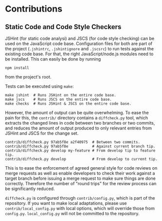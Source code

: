 Contributions
=============

Static Code and Code Style Checkers
-----------------------------------

JSHint (for static code analysi) and JSCS (for code style checking)
can be used on the JavaScript code base. Configuration files for both
are part of the project (`.jshintrc`, `.jshintignore` and `.jscsrc`)
to run tests against the existing code base. For that, the right
JavaScript/node.js modules need to be installed. This can easily be
done by running

    npm install

from the project's root.

Tests can be executed using `make`:

    make jshint  # Runs JSHint on the entire code base.
    make jscs    # Runs JSCS on the entire code base.
    make checks  # Runs JSHint & JSCS on the entire code base.

However, the amount of output can be quite overwhelming. To ease the
pain for this, the `contrib/` directory contains a `diffcheck.py`
tool, which extracts the changed lines in code between two branches or
two commits, and reduces the amount of output produced to only
relevant entries from JSHint and JSCS for the change set.

    contrib/diffcheck.py 97ab5f8e a2f40975  # Between two commits.
    contrib/diffcheck.py 97ab5f8e           # Against current branch tip.
    contrib/diffcheck.py develop my-feature # From develop tip to feature tip.
    contrib/diffcheck.py develop            # From develop to current tip.

This is to ease the enforcement of agreed general style for code
reviews on merge requests as well as enable developers to check their
work against a target branch before issuing a merge request to make
sure things are done correctly. Therefore the number of "round trips"
for the review process can be significantly reduced.

`diffcheck.py` is configured through `contrib/config.py`, which is
part of the repository.  If you want to make local adaptations, please
use `contrib/local_config.py` with local options, which will override
those from `config.py`.  `local_config.py` will not be committed to
the repository.
